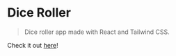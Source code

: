 # Dice Roller

> Dice roller app made with React and Tailwind CSS.

Check it out <a href="https://pl-dice-roller.netlify.app/">here</a>!
